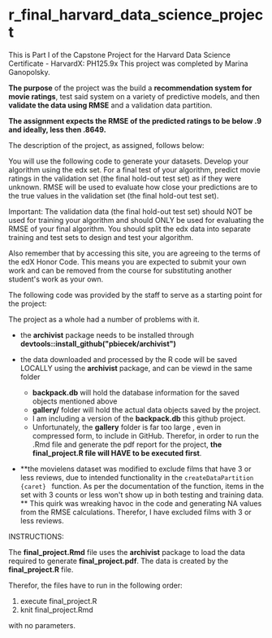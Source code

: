 # r_final_harvard_data_science_project
This is Part I of the Capstone Project for the Harvard Data Science Certificate - HarvardX: PH125.9x
This project was completed by Marina Ganopolsky.

**The purpose** of the project was the build a **recommendation system for movie ratings**, test said system on a variety of predictive models, and then **validate the data using RMSE** and a validation data partition. 

**The assignment expects the RMSE of the predicted ratings to be below .9 and ideally, less then .8649.**

The description of the project, as assigned, follows below:
>>>>>>>>>>>>>>>>>>>>>>>>>>>>>>>>>>>>>>>>>>
You will use the following code to generate your datasets. Develop your algorithm using the edx set. For a final test of your algorithm, predict movie ratings in the validation set (the final hold-out test set) as if they were unknown. RMSE will be used to evaluate how close your predictions are to the true values in the validation set (the final hold-out test set).

Important: The validation data (the final hold-out test set) should NOT be used for training your algorithm and should ONLY be used for evaluating the RMSE of your final algorithm. You should split the edx data into separate training and test sets to design and test your algorithm.

Also remember that by accessing this site, you are agreeing to the terms of the edX Honor Code. This means you are expected to submit your own work and can be removed from the course for substituting another student's work as your own.

>>>>>>>>>>>>>>>>>>>>>>>>>>>>>>>>>>>>>>>>>>

The following code was provided by the staff to serve as a starting point for the project:

The project as a whole had a number of problems with it. 
* the **archivist** package needs to be installed through **devtools::install_github("pbiecek/archivist")**
* the data downloaded and processed by the R code will be saved LOCALLY using the **archivist** package, and can be viewd in the same folder
  - **backpack.db** will hold the database information for the saved objects mentioned above
  - **gallery/** folder will hold the actual data objects saved by the project.
  - I am including a version of the **backpack.db** this github project.
  - Unfortunately, the **gallery** folder is far too large , even in compressed form, to include in GitHub. Therefor, in order to run the .Rmd file and generate the pdf report for the project, **the final_project.R file will HAVE to be executed first**.
  
* **the movielens dataset was modified to exclude films that have 3 or less reviews, due to intended functionality in the ```createDataPartition {caret} ``` function. As per the documentation of the  function, items in the set with 3 counts or less won't show up in both testing and training data. ** This quirk was wreaking havoc in the code and generating NA values from the RMSE calculations. Therefor, I have excluded films with 3 or less reviews.

INSTRUCTIONS:

The **final_project.Rmd** file uses the **archivist** package to load the data required to generate **final_project.pdf**. The data is created by the **final_project.R** file.

Therefor, the files have to run in the following order:

1. execute final_project.R
2. knit final_project.Rmd

with no parameters.
